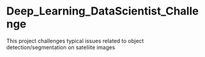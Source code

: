 # Deep_Learning_DataScientist_Challenge
This project challenges typical issues related to object detection/segmentation on sateliite images
